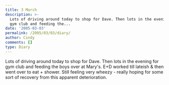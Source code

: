 ```yaml
---
title: 3 March
description: >-
  Lots of driving around today to shop for Dave. Then lots in the evening for
  gym club and feeding the...
date: '2005-03-03'
permalink: /2005/03/03/diary/
author: Cindy
comments: []
type: Diary
---
```


Lots of driving around today to shop for Dave. Then lots in the evening for gym club and feeding the boys over at Mary's. E+D worked till lateish & then went over to eat + shower. Still feeling very wheezy - really hoping for some sort of recovery from this apparent deterioration.
